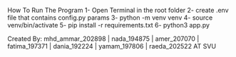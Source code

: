 How To Run The Program
1- Open Terminal in the root folder
2- create .env file that contains config.py params
3- python -m venv venv
4- source venv/bin/activate
5- pip install -r requirements.txt
6- python3 app.py


Created By: mhd_ammar_202898 | nada_194875 | amer_207070 | fatima_197371 | dania_192224 | yamam_197806 | raeda_202522 AT SVU